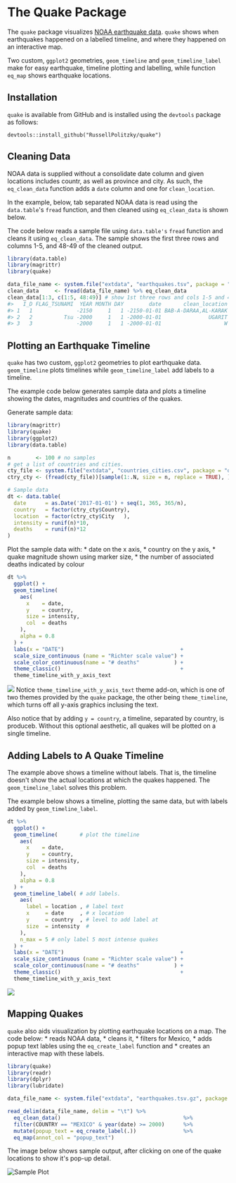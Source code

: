 
<!-- README.md is generated from README.Rmd. Please edit that file -->
<!-- * Turn on travis for this repo at https://travis-ci.org/profile -->
<!--  * Add a travis shield to your README.md: -->
<!-- [![Travis-CI Build Status](https://travis-ci.org/.svg?branch=master)](https://travis-ci.org/) -->
The Quake Package
=================

The `quake` package visualizes [NOAA earthquake data](https://ngdc.noaa.gov/nndc/struts/form?t=101650&s=1&d=1). `quake` shows when earthquakes happened on a labelled timeline, and where they happened on an interactive map.

Two custom, `ggplot2` geometries, `geom_timeline` and `geom_timeline_label` make for easy earthquake, timeline plotting and labelling, while function `eq_map` shows earthquake locations.

Installation
------------

`quake` is available from GitHub and is installed using the `devtools` package as follows:

    devtools::install_github("RussellPolitzky/quake")

Cleaning Data
-------------

NOAA data is supplied without a consolidate date column and given locations includes countr, as well as province and city. As such, the `eq_clean_data` function adds a `date` column and one for `clean_location`.

In the example, below, tab separated NOAA data is read using the `data.table`'s `fread` function, and then cleaned using `eq_clean_data` is shown below.

The code below reads a sample file using `data.table's` `fread` function and cleans it using `eq_clean_data`. The sample shows the first three rows and columns 1-5, and 48-49 of the cleaned output.

``` r
library(data.table)
library(magrittr)
library(quake)

data_file_name <- system.file("extdata", "earthquakes.tsv", package = "quake")
clean_data     <- fread(data_file_name) %>% eq_clean_data
clean_data[1:3, c(1:5, 48:49)] # show 1st three rows and cols 1-5 and 48-49
#>   I_D FLAG_TSUNAMI  YEAR MONTH DAY        date       clean_location
#> 1   1              -2150     1   1 -2150-01-01 BAB-A-DARAA,AL-KARAK
#> 2   2          Tsu -2000     1   1 -2000-01-01               UGARIT
#> 3   3              -2000     1   1 -2000-01-01                    W
```

Plotting an Earthquake Timeline
-------------------------------

`quake` has two custom, `ggplot2` geometries to plot earthquake data. `geom_timeline` plots timelines while `geom_timeline_label` add labels to a timeline.

The example code below generates sample data and plots a timeline showing the dates, magnitudes and countries of the quakes.

Generate sample data:

``` r
library(magrittr)
library(quake)
library(ggplot2)
library(data.table)

n        <- 100 # no samples
# get a list of countries and cities.
cty_file <- system.file("extdata", "countries_cities.csv", package = "quake")
ctry_cty <- (fread(cty_file))[sample(1:.N, size = n, replace = TRUE), ]

# Sample data
dt <- data.table(
  date      = as.Date('2017-01-01') + seq(1, 365, 365/n),
  country   = factor(ctry_cty$Country),
  location  = factor(ctry_cty$City   ),
  intensity = runif(n)*10,
  deaths    = runif(n)*12
)
```

Plot the sample data with: \* date on the x axis, \* country on the y axis, \* quake magnitude shown using marker size, \* the number of associated deaths indicated by colour

``` r
dt %>%
  ggplot() +
  geom_timeline(
    aes(
      x    = date, 
      y    = country, 
      size = intensity, 
      col  = deaths
    ), 
    alpha = 0.8
  ) +
  labs(x = "DATE")                                     +
  scale_size_continuous (name = "Richter scale value") +
  scale_color_continuous(name = "# deaths"           ) +
  theme_classic()                                      +
  theme_timeline_with_y_axis_text
```

![](README-plot_data-1.png) Notice `theme_timeline_with_y_axis_text` theme add-on, which is one of two themes provided by the `quake` package, the other being `theme_timeline`, which turns off all y-axis graphics inclusing the text.

Also notice that by adding `y = country`, a timeline, separated by country, is produceb. Without this optional aesthetic, all quakes will be plotted on a single timeline.

Adding Labels to A Quake Timeline
---------------------------------

The example above shows a timeline without labels. That is, the timeline doesn't show the actual locations at which the quakes happened. The `geom_timeline_label` solves this problem.

The example below shows a timeline, plotting the same data, but with labels added by `geom_timeline_label`.

``` r
dt %>%
  ggplot() +
  geom_timeline(       # plot the timeline
    aes(
      x    = date, 
      y    = country, 
      size = intensity, 
      col  = deaths
    ), 
    alpha = 0.8
  ) + 
  geom_timeline_label( # add labels.
    aes(
      label = location , # label text
      x     = date     , # x location
      y     = country  , # level to add label at 
      size  = intensity  #
    ),
    n_max = 5 # only label 5 most intense quakes
  ) +
  labs(x = "DATE")                                     +
  scale_size_continuous (name = "Richter scale value") +
  scale_color_continuous(name = "# deaths"           ) +
  theme_classic()                                      +
  theme_timeline_with_y_axis_text
```

![](README-plot_data_labels-1.png)

Mapping Quakes
--------------

`quake` also aids visualization by plotting earthquake locations on a map. The code below: \* reads NOAA data, \* cleans it, \* filters for Mexico, \* adds popup text lables using the `eq_create_label` function and \* creates an interactive map with these labels.

``` r
library(quake)
library(readr)
library(dplyr)
library(lubridate)

data_file_name <- system.file("extdata", "earthquakes.tsv.gz", package = "quake")

read_delim(data_file_name, delim = "\t") %>%
  eq_clean_data()                                       %>%
  filter(COUNTRY == "MEXICO" & year(date) >= 2000)      %>%
  mutate(popup_text = eq_create_label(.))               %>%
  eq_map(annot_col = "popup_text")
```

The image below shows sample output, after clicking on one of the quake locations to show it's pop-up detail.

![Sample Plot](./SampleMap.png)
